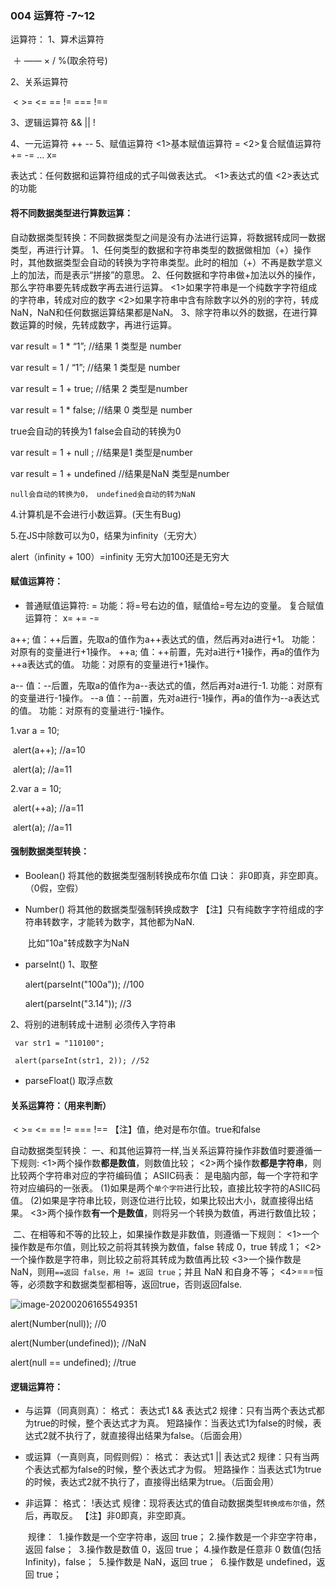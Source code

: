 ### 004 运算符  -7~12

运算符：
1、算术运算符

​	＋ —— × / %(取余符号)

2、关系运算符

​	< >= <= == != === !==

3、逻辑运算符
      &&  ||  !

4、一元运算符
     ++ --
5、赋值运算符
     <1>基本赋值运算符  =
     <2>复合赋值运算符 += -= ... x=

表达式：任何数据和运算符组成的式子叫做表达式。
       <1>表达式的值
       <2>表达式的功能



#### 将不同数据类型进行算数运算：

   自动数据类型转换：不同数据类型之间是没有办法进行运算，将数据转成同一数据类型，再进行计算。
   1、任何类型的数据和字符串类型的数据做相加（+）操作时，其他数据类型会自动的转换为字符串类型。此时的相加（+）不再是数学意义上的加法，而是表示“拼接”的意思。
   2、任何数据和字符串做+加法以外的操作，那么字符串要先转成数字再去进行运算。
     <1>如果字符串是一个纯数字字符组成的字符串，转成对应的数字
     <2>如果字符串中含有除数字以外的别的字符，转成NaN，NaN和任何数据运算结果都是NaN。
   3、除字符串以外的数据，在进行算数运算的时候，先转成数字，再进行运算。

var result = 1 * “1”;   //结果  1   类型是 number

var result = 1 / “1”;   //结果  1   类型是 number

var result = 1 + true;  //结果  2   类型是number

var result = 1 * false; //结果  0   类型是 number

true会自动的转换为1   false会自动的转换为0

var result = 1 + null ;   //结果是1    类型是number

var result = 1 + undefined //结果是NaN    类型是number

`null会自动的转换为0， undefined会自动的转为NaN`

   4.计算机是不会进行小数运算。(天生有Bug)

   5.在JS中除数可以为0，结果为infinity（无穷大）

alert（infinity + 100）=infinity  无穷大加100还是无穷大



#### 赋值运算符：

+ 普通赋值运算符: =
      功能：将=号右边的值，赋值给=号左边的变量。
     复合赋值运算符：
       x=   += -=

a++;
   值：++后置，先取a的值作为a++表达式的值，然后再对a进行+1。
   功能：对原有的变量进行+1操作。
++a;
   值：++前置，先对a进行+1操作，再a的值作为++a表达式的值。
   功能：对原有的变量进行+1操作。

a--
   值：--后置，先取a的值作为a--表达式的值，然后再对a进行-1.
   功能：对原有的变量进行-1操作。
--a
   值：--前置，先对a进行-1操作，再a的值作为--a表达式的值。
   功能：对原有的变量进行-1操作。 

 1.var a = 10;

​    alert(a++);   //a=10

​    alert(a);    //a=11

  2.var a = 10;

​    alert(++a);   //a=11

​    alert(a);    //a=11



#### 强制数据类型转换：

+ Boolean()  将其他的数据类型强制转换成布尔值
       口诀： 非0即真，非空即真。（0假，空假）

+ Number()   将其他的数据类型强制转换成数字
       【注】只有纯数字字符组成的字符串转数字，才能转为数字，其他都为NaN.

   ​     比如"10a"转成数字为NaN
   
+  parseInt() 
      1、取整

      alert(parseInt("100a"));  //100

      alert(parseInt("3.14"));  //3

  2、将别的进制转成十进制  必须传入字符串

     var str1 = "110100";

     alert(parseInt(str1, 2)); //52

+ parseFloat()  取浮点数



#### 关系运算符：（用来判断）

​	< >= <= == != === !==
   【注】值，绝对是布尔值。true和false

自动数据类型转换：
   一、和其他运算符一样,当关系运算符操作非数值时要遵循一下规则:
   <1>两个操作数**都是数值**，则数值比较；
   <2>两个操作数**都是字符串**，则比较两个字符串对应的字符编码值；
     ASIIC码表： 是电脑内部，每一个字符和字符对应编码的一张表。
     (1)如果是两个`单个字符`进行比较，直接比较字符的ASIIC码值。
     (2)如果是字符串比较，则逐位进行比较，如果比较出大小，就直接得出结果。
   <3>两个操作数**有一个是数值**，则将另一个转换为数值，再进行数值比较； 

​	二、在相等和不等的比较上，如果操作数是非数值，则遵循一下规则：
​    <1>一个操作数是布尔值，则比较之前将其转换为数值，false 转成 0，true 转成 1；
​    <2>一个操作数是字符串，则比较之前将其转成为数值再比较
​    <3>一个操作数是 NaN，则用`==返回 false，用 != 返回 true`；并且 NaN 和自身不等；
​    <4>===恒等，必须数字和数据类型都相等，返回true，否则返回false.

![image-20200206165549351](C:\Users\dell\AppData\Roaming\Typora\typora-user-images\image-20200206165549351.png)

  alert(Number(null));       	//0

  alert(Number(undefined)); 	//NaN

  alert(null == undefined); 	//true

#### 

#### 逻辑运算符：

+ 与运算（同真则真）：
      格式：
          表达式1 && 表达式2
      规律：只有当两个表达式都为true的时候，整个表达式才为真。
      短路操作：当表达式1为false的时候，表达式2就不执行了，就直接得出结果为false。（后面会用）

+ 或运算（一真则真，同假则假）：
      格式：
          表达式1 || 表达式2
      规律：只有当两个表达式都为false的时候，整个表达式才为假。
      短路操作：当表达式1为true的时候，表达式2就不执行了，直接得出结果为true。（后面会用）

+ 非运算：
      格式：
          !表达式
      规律：现将表达式的值自动数据类型`转换成布尔值`，然后，再取反。
      【注】非0即真，非空即真。

  ​	规律：
  ​      1.操作数是一个空字符串，返回 true；
  ​      2.操作数是一个非空字符串，返回 false；
  ​      3.操作数是数值 0，返回 true；
  ​      4.操作数是任意非 0 数值(包括 Infinity)，false；
  ​      5.操作数是 NaN，返回 true；
  ​      6.操作数是 undefined，返回 true；            